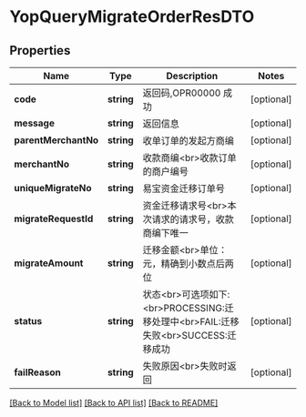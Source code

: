 # YopQueryMigrateOrderResDTO

## Properties
Name | Type | Description | Notes
------------ | ------------- | ------------- | -------------
**code** | **string** | 返回码,OPR00000 成功 | [optional] 
**message** | **string** | 返回信息 | [optional] 
**parentMerchantNo** | **string** | 收单订单的发起方商编 | [optional] 
**merchantNo** | **string** | 收款商编&lt;br&gt;收款订单的商户编号 | [optional] 
**uniqueMigrateNo** | **string** | 易宝资金迁移订单号 | [optional] 
**migrateRequestId** | **string** | 资金迁移请求号&lt;br&gt;本次请求的请求号，收款商编下唯一 | [optional] 
**migrateAmount** | **string** | 迁移金额&lt;br&gt;单位：元，精确到小数点后两位 | [optional] 
**status** | **string** | 状态&lt;br&gt;可选项如下:&lt;br&gt;PROCESSING:迁移处理中&lt;br&gt;FAIL:迁移失败&lt;br&gt;SUCCESS:迁移成功 | [optional] 
**failReason** | **string** | 失败原因&lt;br&gt;失败时返回 | [optional] 

[[Back to Model list]](../README.md#documentation-for-models) [[Back to API list]](../README.md#documentation-for-api-endpoints) [[Back to README]](../README.md)


